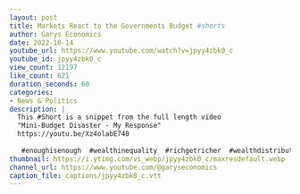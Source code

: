```yaml
---
layout: post
title: Markets React to the Governments Budget #shorts
author: Garys Economics
date: 2022-10-14
youtube_url: https://www.youtube.com/watch?v=jpyy4zbk0_c
youtube_id: jpyy4zbk0_c
view_count: 12197
like_count: 621
duration_seconds: 60
categories:
- News & Politics
description: |
  This #Short is a snippet from the full length video 
  "Mini-Budget Disaster - My Response" 
  https://youtu.be/Xz4olabE740
   
   #enoughisenough  #wealthinequality  #richgetricher  #wealthdistribution   #money
thumbnail: https://i.ytimg.com/vi_webp/jpyy4zbk0_c/maxresdefault.webp
channel_url: https://www.youtube.com/@garyseconomics
caption_file: captions/jpyy4zbk0_c.vtt
---
```

